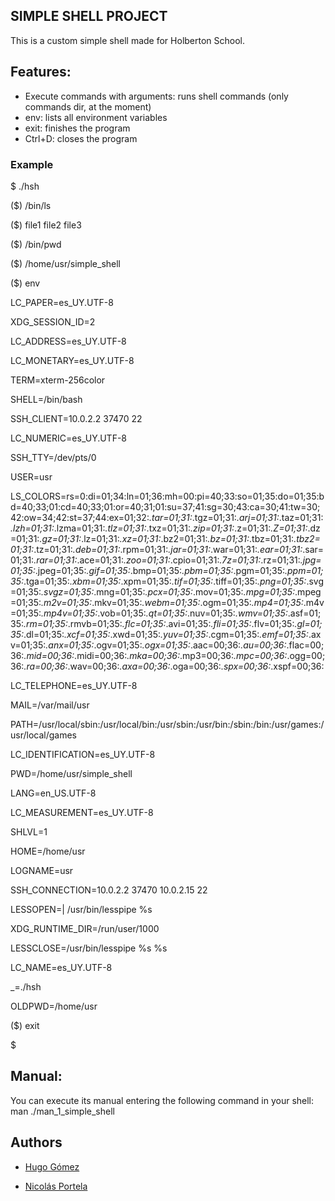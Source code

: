 ## SIMPLE SHELL PROJECT
This is a custom simple shell made for Holberton School.

## Features:
* Execute commands with arguments: runs shell commands (only commands dir, at the moment)
* env: lists all environment variables
* exit: finishes the program
* Ctrl+D: closes the program

### Example
$ ./hsh

($) /bin/ls

($) file1 file2 file3

($) /bin/pwd

($) /home/usr/simple_shell

($) env

LC_PAPER=es_UY.UTF-8

XDG_SESSION_ID=2

LC_ADDRESS=es_UY.UTF-8

LC_MONETARY=es_UY.UTF-8

TERM=xterm-256color

SHELL=/bin/bash

SSH_CLIENT=10.0.2.2 37470 22

LC_NUMERIC=es_UY.UTF-8

SSH_TTY=/dev/pts/0

USER=usr

LS_COLORS=rs=0:di=01;34:ln=01;36:mh=00:pi=40;33:so=01;35:do=01;35:bd=40;33;01:cd=40;33;01:or=40;31;01:su=37;41:sg=30;43:ca=30;41:tw=30;42:ow=34;42:st=37;44:ex=01;32:*.tar=01;31:*.tgz=01;31:*.arj=01;31:*.taz=01;31:*.lzh=01;31:*.lzma=01;31:*.tlz=01;31:*.txz=01;31:*.zip=01;31:*.z=01;31:*.Z=01;31:*.dz=01;31:*.gz=01;31:*.lz=01;31:*.xz=01;31:*.bz2=01;31:*.bz=01;31:*.tbz=01;31:*.tbz2=01;31:*.tz=01;31:*.deb=01;31:*.rpm=01;31:*.jar=01;31:*.war=01;31:*.ear=01;31:*.sar=01;31:*.rar=01;31:*.ace=01;31:*.zoo=01;31:*.cpio=01;31:*.7z=01;31:*.rz=01;31:*.jpg=01;35:*.jpeg=01;35:*.gif=01;35:*.bmp=01;35:*.pbm=01;35:*.pgm=01;35:*.ppm=01;35:*.tga=01;35:*.xbm=01;35:*.xpm=01;35:*.tif=01;35:*.tiff=01;35:*.png=01;35:*.svg=01;35:*.svgz=01;35:*.mng=01;35:*.pcx=01;35:*.mov=01;35:*.mpg=01;35:*.mpeg=01;35:*.m2v=01;35:*.mkv=01;35:*.webm=01;35:*.ogm=01;35:*.mp4=01;35:*.m4v=01;35:*.mp4v=01;35:*.vob=01;35:*.qt=01;35:*.nuv=01;35:*.wmv=01;35:*.asf=01;35:*.rm=01;35:*.rmvb=01;35:*.flc=01;35:*.avi=01;35:*.fli=01;35:*.flv=01;35:*.gl=01;35:*.dl=01;35:*.xcf=01;35:*.xwd=01;35:*.yuv=01;35:*.cgm=01;35:*.emf=01;35:*.axv=01;35:*.anx=01;35:*.ogv=01;35:*.ogx=01;35:*.aac=00;36:*.au=00;36:*.flac=00;36:*.mid=00;36:*.midi=00;36:*.mka=00;36:*.mp3=00;36:*.mpc=00;36:*.ogg=00;36:*.ra=00;36:*.wav=00;36:*.axa=00;36:*.oga=00;36:*.spx=00;36:*.xspf=00;36:

LC_TELEPHONE=es_UY.UTF-8

MAIL=/var/mail/usr

PATH=/usr/local/sbin:/usr/local/bin:/usr/sbin:/usr/bin:/sbin:/bin:/usr/games:/usr/local/games

LC_IDENTIFICATION=es_UY.UTF-8

PWD=/home/usr/simple_shell

LANG=en_US.UTF-8

LC_MEASUREMENT=es_UY.UTF-8

SHLVL=1

HOME=/home/usr

LOGNAME=usr

SSH_CONNECTION=10.0.2.2 37470 10.0.2.15 22

LESSOPEN=| /usr/bin/lesspipe %s

XDG_RUNTIME_DIR=/run/user/1000

LESSCLOSE=/usr/bin/lesspipe %s %s

LC_NAME=es_UY.UTF-8

_=./hsh

OLDPWD=/home/usr

($) exit

$

## Manual:
You can execute its manual entering the following command in your shell: man ./man_1_simple_shell

## Authors
* [Hugo Gómez](https://github.com/Lunerio)

* [Nicolás Portela](https://github.com/nicolasportela)